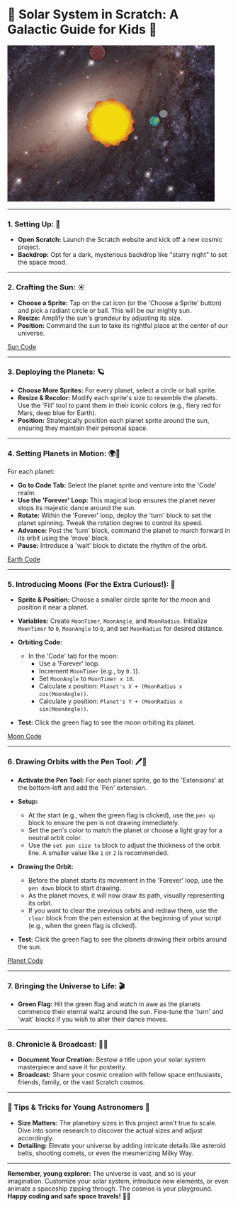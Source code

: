 
# 🌌 **Solar System in Scratch: A Galactic Guide for Kids** 🌌

![demo](https://github.com/t2o2/scratch-solar/blob/942739025757cb0001366848ad1a9f5f03ab9ce8/solar.gif?raw=true)

----------

### **1. Setting Up: 🌠**

-   **Open Scratch:** Launch the Scratch website and kick off a new cosmic project.
-   **Backdrop:** Opt for a dark, mysterious backdrop like "starry night" to set the space mood.

----------

### **2. Crafting the Sun: ☀️**

-   **Choose a Sprite:** Tap on the cat icon (or the 'Choose a Sprite' button) and pick a radiant circle or ball. This will be our mighty sun.
-   **Resize:** Amplify the sun's grandeur by adjusting its size.
-   **Position:** Command the sun to take its rightful place at the center of our universe.

[Sun Code](https://github.com/t2o2/scratch-solar/blob/main/imgs/sun.png?raw=true)

----------

### **3. Deploying the Planets: 🪐**

-   **Choose More Sprites:** For every planet, select a circle or ball sprite.
-   **Resize & Recolor:** Modify each sprite's size to resemble the planets. Use the 'Fill' tool to paint them in their iconic colors (e.g., fiery red for Mars, deep blue for Earth).
-   **Position:** Strategically position each planet sprite around the sun, ensuring they maintain their personal space.

----------

### **4. Setting Planets in Motion: 🌍🔄**

For each planet:

-   **Go to Code Tab:** Select the planet sprite and venture into the 'Code' realm.
-   **Use the 'Forever' Loop:** This magical loop ensures the planet never stops its majestic dance around the sun.
-   **Rotate:** Within the 'Forever' loop, deploy the 'turn' block to set the planet spinning. Tweak the rotation degree to control its speed.
-   **Advance:** Post the 'turn' block, command the planet to march forward in its orbit using the 'move' block.
-   **Pause:** Introduce a 'wait' block to dictate the rhythm of the orbit.

[Earth Code](https://github.com/t2o2/scratch-solar/blob/main/imgs/earth.png?raw=true)

----------


### **5. Introducing Moons (For the Extra Curious!): 🌙**

-   **Sprite & Position:** Choose a smaller circle sprite for the moon and position it near a planet.
    
-   **Variables:** Create `MoonTimer`, `MoonAngle`, and `MoonRadius`. Initialize `MoonTimer` to `0`, `MoonAngle` to `0`, and set `MoonRadius` for desired distance.
    
-   **Orbiting Code:**
    
    -   In the 'Code' tab for the moon:
        -   Use a 'Forever' loop.
        -   Increment `MoonTimer` (e.g., by `0.1`).
        -   Set `MoonAngle` to `MoonTimer x 10`.
        -   Calculate x position: `Planet's X + (MoonRadius x cos(MoonAngle))`.
        -   Calculate y position: `Planet's Y + (MoonRadius x sin(MoonAngle))`.
-   **Test:** Click the green flag to see the moon orbiting its planet.

[Moon Code](https://github.com/t2o2/scratch-solar/blob/main/imgs/moon.png?raw=true)

----------


### **6. Drawing Orbits with the Pen Tool: 🖊️🌌**

-   **Activate the Pen Tool:** For each planet sprite, go to the 'Extensions' at the bottom-left and add the 'Pen' extension.
    
-   **Setup:**
    
    -   At the start (e.g., when the green flag is clicked), use the `pen up` block to ensure the pen is not drawing immediately.
    -   Set the pen's color to match the planet or choose a light gray for a neutral orbit color.
    -   Use the `set pen size to` block to adjust the thickness of the orbit line. A smaller value like `1` or `2` is recommended.
-   **Drawing the Orbit:**
    
    -   Before the planet starts its movement in the 'Forever' loop, use the `pen down` block to start drawing.
    -   As the planet moves, it will now draw its path, visually representing its orbit.
    -   If you want to clear the previous orbits and redraw them, use the `clear` block from the pen extension at the beginning of your script (e.g., when the green flag is clicked).
-   **Test:** Click the green flag to see the planets drawing their orbits around the sun.

[Planet Code](https://github.com/t2o2/scratch-solar/blob/main/imgs/planet.png?raw=true)

----------

### **7. Bringing the Universe to Life: 🎬**

-   **Green Flag:** Hit the green flag and watch in awe as the planets commence their eternal waltz around the sun. Fine-tune the 'turn' and 'wait' blocks if you wish to alter their dance moves.

----------

### **8. Chronicle & Broadcast: 📜📡**

-   **Document Your Creation:** Bestow a title upon your solar system masterpiece and save it for posterity.
-   **Broadcast:** Share your cosmic creation with fellow space enthusiasts, friends, family, or the vast Scratch cosmos.

----------

### **🚀 Tips & Tricks for Young Astronomers 🚀**

-   **Size Matters:** The planetary sizes in this project aren't true to scale. Dive into some research to discover the actual sizes and adjust accordingly.
-   **Detailing:** Elevate your universe by adding intricate details like asteroid belts, shooting comets, or even the mesmerizing Milky Way.

----------

**Remember, young explorer:** The universe is vast, and so is your imagination. Customize your solar system, introduce new elements, or even animate a spaceship zipping through. The cosmos is your playground. **Happy coding and safe space travels!** 🌟🚀

